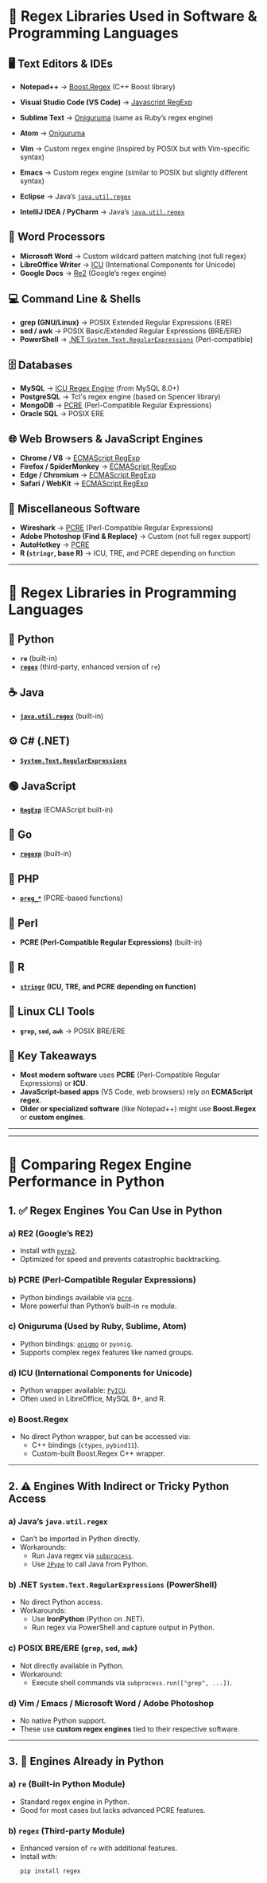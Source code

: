 # 📌 **Regex Libraries Used in Software & Programming Languages**

## **🖥️ Text Editors & IDEs**
- **Notepad++** → [Boost.Regex](https://www.boost.org/doc/libs/1_81_0/libs/regex/doc/html/index.html) (C++ Boost library)
- **Visual Studio Code (VS Code)** → [Javascript RegExp](https://developer.mozilla.org/en-US/docs/Web/JavaScript/Guide/Regular_expressions)

- **Sublime Text** → [Oniguruma](https://github.com/kkos/oniguruma) (same as Ruby’s regex engine)
- **Atom** → [Oniguruma](https://github.com/kkos/oniguruma)
- **Vim** → Custom regex engine (inspired by POSIX but with Vim-specific syntax)
- **Emacs** → Custom regex engine (similar to POSIX but slightly different syntax)
- **Eclipse** → Java’s [`java.util.regex`](https://docs.oracle.com/javase/8/docs/api/java/util/regex/package-summary.html)
- **IntelliJ IDEA / PyCharm** → Java’s [`java.util.regex`](https://docs.oracle.com/javase/8/docs/api/java/util/regex/package-summary.html)

## **📄 Word Processors**
- **Microsoft Word** → Custom wildcard pattern matching (not full regex)
- **LibreOffice Writer** → [ICU](https://icu.unicode.org/) (International Components for Unicode)
- **Google Docs** → [Re2](https://github.com/google/re2) (Google’s regex engine)

## **💻 Command Line & Shells**
- **grep (GNU/Linux)** → POSIX Extended Regular Expressions (ERE)
- **sed / awk** → POSIX Basic/Extended Regular Expressions (BRE/ERE)
- **PowerShell** → [.NET `System.Text.RegularExpressions`](https://learn.microsoft.com/en-us/dotnet/api/system.text.regularexpressions) (Perl-compatible)

## **🗄️ Databases**
- **MySQL** → [ICU Regex Engine](https://icu.unicode.org/) (from MySQL 8.0+)
- **PostgreSQL** → Tcl's regex engine (based on Spencer library)
- **MongoDB** → [PCRE](https://www.pcre.org/) (Perl-Compatible Regular Expressions)
- **Oracle SQL** → POSIX ERE

## **🌐 Web Browsers & JavaScript Engines**
- **Chrome / V8** → [ECMAScript RegExp](https://developer.mozilla.org/en-US/docs/Web/JavaScript/Guide/Regular_expressions)
- **Firefox / SpiderMonkey** → [ECMAScript RegExp](https://developer.mozilla.org/en-US/docs/Web/JavaScript/Guide/Regular_expressions)
- **Edge / Chromium** → [ECMAScript RegExp](https://developer.mozilla.org/en-US/docs/Web/JavaScript/Guide/Regular_expressions)
- **Safari / WebKit** → [ECMAScript RegExp](https://developer.mozilla.org/en-US/docs/Web/JavaScript/Guide/Regular_expressions)

## **🔧 Miscellaneous Software**
- **Wireshark** → [PCRE](https://www.pcre.org/) (Perl-Compatible Regular Expressions)
- **Adobe Photoshop (Find & Replace)** → Custom (not full regex support)
- **AutoHotkey** → [PCRE](https://www.pcre.org/)
- **R (`stringr`, base R)** → ICU, TRE, and PCRE depending on function

---

# **📜 Regex Libraries in Programming Languages**

## **🐍 Python**
- **`re`** (built-in)
- **[`regex`](https://pypi.org/project/regex/)** (third-party, enhanced version of `re`)

## **☕ Java**
- **[`java.util.regex`](https://docs.oracle.com/javase/8/docs/api/java/util/regex/package-summary.html)** (built-in)

## **⚙️ C# (.NET)**
- **[`System.Text.RegularExpressions`](https://learn.microsoft.com/en-us/dotnet/api/system.text.regularexpressions)**

## **🟢 JavaScript**
- **[`RegExp`](https://developer.mozilla.org/en-US/docs/Web/JavaScript/Reference/Global_Objects/RegExp)** (ECMAScript built-in)

## **🐹 Go**
- **[`regexp`](https://pkg.go.dev/regexp)** (built-in)

## **🐘 PHP**
- **[`preg_*`](https://www.php.net/manual/en/ref.pcre.php)** (PCRE-based functions)

## **🐪 Perl**
- **PCRE (Perl-Compatible Regular Expressions)** (built-in)

## **🔵 R**
- **[`stringr`](https://cran.r-project.org/web/packages/stringr/index.html) (ICU, TRE, and PCRE depending on function)**

## **🐧 Linux CLI Tools**
- **`grep`, `sed`, `awk`** → POSIX BRE/ERE

## **📝 Key Takeaways**
- **Most modern software** uses **PCRE** (Perl-Compatible Regular Expressions) or **ICU**.
- **JavaScript-based apps** (VS Code, web browsers) rely on **ECMAScript regex**.
- **Older or specialized software** (like Notepad++) might use **Boost.Regex** or **custom engines**.


---

---


# 📌 Comparing Regex Engine Performance in Python

## 1. ✅ Regex Engines You Can Use in Python

### a) **RE2 (Google’s RE2)**
- Install with [`pyre2`](https://pypi.org/project/re2/).
- Optimized for speed and prevents catastrophic backtracking.

### b) **PCRE (Perl-Compatible Regular Expressions)**
- Python bindings available via [`pcre`](https://pypi.org/project/pcre/).
- More powerful than Python’s built-in `re` module.

### c) **Oniguruma (Used by Ruby, Sublime, Atom)**
- Python bindings: [`onigmo`](https://github.com/kkos/oniguruma) or `pyonig`.
- Supports complex regex features like named groups.

### d) **ICU (International Components for Unicode)**
- Python wrapper available: [`PyICU`](https://pypi.org/project/PyICU/).
- Often used in LibreOffice, MySQL 8+, and R.

### e) **Boost.Regex**
- No direct Python wrapper, but can be accessed via:
  - C++ bindings (`ctypes`, `pybind11`).
  - Custom-built Boost.Regex C++ wrapper.

---

## 2. ⚠️ Engines With Indirect or Tricky Python Access

### a) **Java’s `java.util.regex`**
- Can’t be imported in Python directly.
- Workarounds:
  - Run Java regex via [`subprocess`](https://docs.python.org/3/library/subprocess.html).
  - Use [`JPype`](https://pypi.org/project/JPype1/) to call Java from Python.

### b) **.NET `System.Text.RegularExpressions` (PowerShell)**
- No direct Python access.
- Workarounds:
  - Use **IronPython** (Python on .NET).
  - Run regex via PowerShell and capture output in Python.

### c) **POSIX BRE/ERE (`grep`, `sed`, `awk`)**
- Not directly available in Python.
- Workaround:
  - Execute shell commands via `subprocess.run(["grep", ...])`.

### d) **Vim / Emacs / Microsoft Word / Adobe Photoshop**
- No native Python support.
- These use **custom regex engines** tied to their respective software.

---

## 3. 🐍 Engines Already in Python

### a) **`re` (Built-in Python Module)**
- Standard regex engine in Python.
- Good for most cases but lacks advanced PCRE features.

### b) **`regex` (Third-party Module)**
- Enhanced version of `re` with additional features.
- Install with:  
  ```bash
  pip install regex
